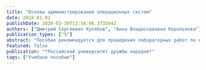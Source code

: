 ```yaml
---
title: "Основы администрирования операционных систем"
date: 2018-01-01
publishDate: 2020-03-30T13:58:06.373564Z
authors: ["Дмитрий Сергеевич Кулябов", "Анна Владиславовна Королькова"]
publication_types: ["5"]
abstract: "Пособие рекомендуется для проведения лабораторных работ по курсу «Основы администрирования операционных систем» для направления 09.03.03 «Прикладная информатика»."
featured: false
publication: "*Российский университет дружбы народов*"
tags: ["Учебное пособие"]
---
```


